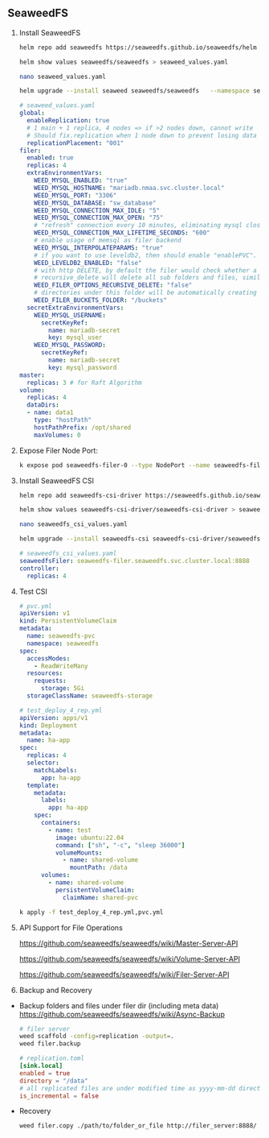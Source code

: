 ## SeaweedFS



1. Install SeaweedFS

   ```bash
   helm repo add seaweedfs https://seaweedfs.github.io/seaweedfs/helm
   
   helm show values seaweedfs/seaweedfs > seaweed_values.yaml
   
   nano seaweed_values.yaml
   
   helm upgrade --install seaweed seaweedfs/seaweedfs   --namespace seaweedfs   --create-namespace -f seaweed_values.yaml
   ```

   ```yaml
   # seaweed_values.yaml
   global:
     enableReplication: true
     # 1 main + 1 replica, 4 nodes => if >2 nodes down, cannot write
     # Should fix.replication when 1 node down to prevent losing data when 2 nodes down
     replicationPlacement: "001" 
   filer:
     enabled: true
     replicas: 4
     extraEnvironmentVars:
       WEED_MYSQL_ENABLED: "true"
       WEED_MYSQL_HOSTNAME: "mariadb.nmaa.svc.cluster.local"
       WEED_MYSQL_PORT: "3306"
       WEED_MYSQL_DATABASE: "sw_database"
       WEED_MYSQL_CONNECTION_MAX_IDLE: "5"
       WEED_MYSQL_CONNECTION_MAX_OPEN: "75"
       # "refresh" connection every 10 minutes, eliminating mysql closing "old" connections
       WEED_MYSQL_CONNECTION_MAX_LIFETIME_SECONDS: "600"
       # enable usage of memsql as filer backend
       WEED_MYSQL_INTERPOLATEPARAMS: "true"
       # if you want to use leveldb2, then should enable "enablePVC". or you may lose your data.
       WEED_LEVELDB2_ENABLED: "false"
       # with http DELETE, by default the filer would check whether a folder is empty.
       # recursive_delete will delete all sub folders and files, similar to "rm -Rf"
       WEED_FILER_OPTIONS_RECURSIVE_DELETE: "false"
       # directories under this folder will be automatically creating a separate bucket
       WEED_FILER_BUCKETS_FOLDER: "/buckets"
     secretExtraEnvironmentVars:
       WEED_MYSQL_USERNAME:
         secretKeyRef:
           name: mariadb-secret
           key: mysql_user
       WEED_MYSQL_PASSWORD:
         secretKeyRef:
           name: mariadb-secret
           key: mysql_password
   master:
     replicas: 3 # for Raft Algorithm
   volume:
     replicas: 4
     dataDirs:
     - name: data1
       type: "hostPath"
       hostPathPrefix: /opt/shared
       maxVolumes: 0
   ```

   

2. Expose Filer Node Port:

   ```bash
   k expose pod seaweedfs-filer-0 --type NodePort --name seaweedfs-filer-np -n seaweedf
   ```

   

3. Install SeaweedFS CSI

   ```bash
   helm repo add seaweedfs-csi-driver https://seaweedfs.github.io/seaweedfs-csi-driver/helm
   
   helm show values seaweedfs-csi-driver/seaweedfs-csi-driver > seaweedfs_csi_values.yaml
   
   nano seaweedfs_csi_values.yaml
   
   helm upgrade --install seaweedfs-csi seaweedfs-csi-driver/seaweedfs-csi-driver   --namespace seaweedfs   --create-namespace -f seaweedfs_csi_values.yaml
   ```

   ```yaml
   # seaweedfs_csi_values.yaml
   seaweedfsFiler: seaweedfs-filer.seaweedfs.svc.cluster.local:8888
   controller:
     replicas: 4
   ```

   

4. Test CSI
   ```yaml
   # pvc.yml
   apiVersion: v1
   kind: PersistentVolumeClaim
   metadata:
     name: seaweedfs-pvc
     namespace: seaweedfs
   spec:
     accessModes:
       - ReadWriteMany
     resources:
       requests:
         storage: 5Gi
     storageClassName: seaweedfs-storage
   ```

   ```yaml
   # test_deploy_4_rep.yml
   apiVersion: apps/v1
   kind: Deployment
   metadata:
     name: ha-app
   spec:
     replicas: 4
     selector:
       matchLabels:
         app: ha-app
     template:
       metadata:
         labels:
           app: ha-app
       spec:
         containers:
           - name: test
             image: ubuntu:22.04
             command: ["sh", "-c", "sleep 36000"]
             volumeMounts:
               - name: shared-volume
                 mountPath: /data
         volumes:
           - name: shared-volume
             persistentVolumeClaim:
               claimName: shared-pvc
   ```

   ```bash
   k apply -f test_deploy_4_rep.yml,pvc.yml
   ```




5. API Support for File Operations

   https://github.com/seaweedfs/seaweedfs/wiki/Master-Server-API

   https://github.com/seaweedfs/seaweedfs/wiki/Volume-Server-API

   https://github.com/seaweedfs/seaweedfs/wiki/Filer-Server-API



6. Backup and Recovery

- Backup folders and files under filer dir (including meta data) 
  https://github.com/seaweedfs/seaweedfs/wiki/Async-Backup

  ```bash
  # filer server
  weed scaffold -config=replication -output=.
  weed filer.backup
  ```

  ```toml
  # replication.toml
  [sink.local]
  enabled = true
  directory = "/data"                                                  
  # all replicated files are under modified time as yyyy-mm-dd director# so each date directory contains all new and updated files.         
  is_incremental = false
  ```

- Recovery

  ```bash
  weed filer.copy ./path/to/folder_or_file http://filer_server:8888/
  ```

  
